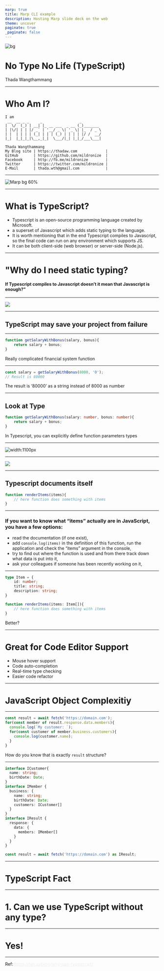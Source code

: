 ```yaml
---
marp: true
title: Marp CLI example
description: Hosting Marp slide deck on the web
theme: uncover
paginate: true
_paginate: false
---
```


![bg](./assets/gradient.jpg)

# <!--fit--> No Type No Life (TypeScript)

Thada Wangthammang



---
# Who Am I?
```
I am
 __  __ _ _     _                 _
|  \/  (_) | __| |_ __ ___  _ __ (_)_______
| |\/| | | |/ _` | '__/ _ \| '_ \| |_  / _ \
| |  | | | | (_| | | | (_) | | | | |/ /  __/
|_|  |_|_|_|\__,_|_|  \___/|_| |_|_/___\___|

Thada Wangthammang
My Blog site | https://thadaw.com             |
GitHub       | https://github.com/mildronize  |
Facebook     | http://fb.me/mildronize        |
Twitter      | https://twitter.com/mildronize |
E-Mail       | thada.wth@gmail.com            |
```

<style scoped>a { color: #eee; }</style>

<!-- This is presenter note. You can write down notes through HTML comment. -->

---

![Marp bg 60%](https://raw.githubusercontent.com/marp-team/marp/master/marp.png)

---

# What is TypeScript?

- Typescript is an open-source programming language created by Microsoft. 
- a superset of Javascript which adds static typing to the language. 
- It is worth mentioning that in the end Typescript compiles to Javascript, so the final code can run on any environment which supports JS. 
- It can be both client-side (web browser) or server-side (Node.js).

---


# "Why do I need static typing? 
#### If Typescript compiles to Javascript doesn’t it mean that Javascript is enough?"

---

![](assets/why-use-typescript-pirate-meme_.png)

---

## TypeScript may save your project from failure 

---

```js
function getSalaryWithBonus(salary, bonus){
    return salary + bonus;
}
```

Really complicated financial system function

---

```js
const salary = getSalaryWithBonus(8000, '0');
// Result is 80000 
```

The result is ‘80000’ as a string instead of 8000 as number

---
## Look at Type

```ts
function getSalaryWithBonus(salary: number, bonus: number){
    return salary + bonus;
}
```

In Typescript, you can explicitly define function parameters types

---

![width:1100px](assets/Why-use-Typescript-prevents-us-from-passing-wrong-type-argument-to-function_.png)

<!-- TypeScript prevents you from passing the wrong type of argument to the function -->

---

![](assets/why-use-typescript-typescript-meme_.png)

---

## Typescript documents itself

```js
function renderItems(items){
    // here function does something with items
}
```

---

### If you want to know what “items” actually are in JavaScript, you have a few options:

- read the documentation (if one exist),
- add `console.log(items)` in the definition of this function, run the application and check the “items” argument in the console,
- try to find out where the function is used and from there track down what data is put into it,
- ask your colleagues if someone has been recently working on it,

---

```ts
type Item = {
    id: number;
    title: string;
    description: string;
}

function renderItems(items: Item[]){
    // here function does something with items
}
```

Better?

---

# Great for Code Editor Support

- Mouse hover support 
- Code auto-completion
- Real-time type checking 
- Easier code refactor
---

# JavaScript Object Complexitiy
---

```js
const result = await fetch('https://domain.com');
for(const member of result.response.data.members){
  console.log(`My customer: `);
  for(const customer of member.business.customers){
    console.log(customer.name);
  }
}
```

How do you know that is exactly `result` structure?

---

```ts
interface ICustomer{
  name: string;
  birthDate: Date;
}
interface IMember {
  business: {
    name: string;
    birthDate: Date;
    customers: ICustomer[]
  }
}
interface IResult {
  response: {
    data: {
      members: IMember[]
    }
  }
}

const result = await fetch('https://domain.com') as IResult;
```

---

# TypeScript Fact

---

# 1. Can we use TypeScript without any type?

---

# Yes!

---

Ref: https://tsh.io/blog/why-use-typescript/